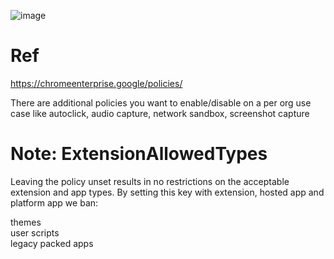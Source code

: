 ![image](https://github.com/jkerai1/WindowsHardeningScripts/assets/55988027/b4fcf5cc-ea1a-4051-819c-c015f2e03ff8)



# Ref

https://chromeenterprise.google/policies/

There are additional policies you want to enable/disable on a per org use case like autoclick, audio capture, network sandbox, screenshot capture 


# Note: ExtensionAllowedTypes

Leaving the policy unset results in no restrictions on the acceptable extension and app types. By setting this key with extension, hosted app and platform app we ban:

themes  
user scripts  
legacy packed apps  
